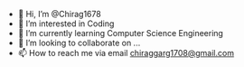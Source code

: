 - 👋 Hi, I’m @Chirag1678
- 👀 I’m interested in Coding
- 🌱 I’m currently learning Computer Science Engineering
- 💞️ I’m looking to collaborate on ...
- 📫 How to reach me via email chiraggarg1708@gmail.com

<!---
Chirag1678/Chirag1678 is a ✨ special ✨ repository because its `README.md` (this file) appears on your GitHub profile.
You can click the Preview link to take a look at your changes.
--->
